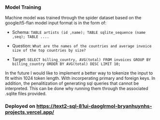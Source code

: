 ### Model Training
Machine model was trained through the spider dataset based on the google/t5-flan model
input format is in the form of:

- Schema: `TABLE artists (id ,name); TABLE sqlite_sequence (name ,seq); TABLE .... `

- Question: `What are the names of the countries and average invoice size of the top countries by size? `

- Target: `SELECT billing_country, AVG(total) FROM invoices GROUP BY billing_country ORDER BY AVG(total) DESC LIMIT 10;`

In the future I would like to implement a better way to tokenize the input to fit within 1024 token length. With incorperating primary and foreign keys. In addition, the penalitization of generating sql queries that cannot be interpreted. This can be done why running them through the associated .sqlite files provided.

### Deployed on https://text2-sql-81ui-daoglrmol-bryanhuynhs-projects.vercel.app/
